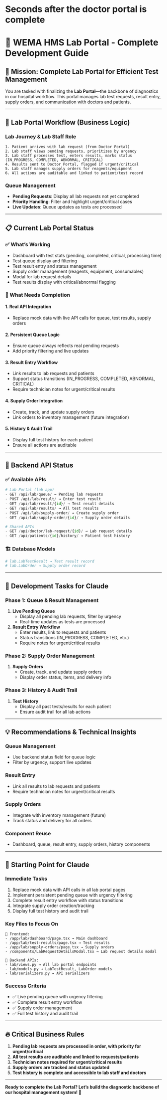 # Seconds after the doctor portal is complete
# 🧪 WEMA HMS Lab Portal - Complete Development Guide

## 🎯 Mission: Complete Lab Portal for Efficient Test Management

You are tasked with finalizing the **Lab Portal**—the backbone of diagnostics in our hospital workflow. This portal manages lab test requests, result entry, supply orders, and communication with doctors and patients.

---

## 🏥 Lab Portal Workflow (Business Logic)

### Lab Journey & Lab Staff Role
```
1. Patient arrives with lab request (from Doctor Portal)
2. Lab staff views pending requests, prioritizes by urgency
3. Lab staff processes test, enters results, marks status (IN_PROGRESS, COMPLETED, ABNORMAL, CRITICAL)
4. Results sent to Doctor Portal, flagged if urgent/critical
5. Lab staff manages supply orders for reagents/equipment
6. All actions are auditable and linked to patient/test record
```

### Queue Management
- **Pending Requests**: Display all lab requests not yet completed
- **Priority Handling**: Filter and highlight urgent/critical cases
- **Live Updates**: Queue updates as tests are processed

---

## 📋 Current Lab Portal Status

### ✅ What’s Working
- Dashboard with test stats (pending, completed, critical, processing time)
- Test queue display and filtering
- Test result entry and status management
- Supply order management (reagents, equipment, consumables)
- Modal for lab request details
- Test results display with critical/abnormal flagging

### 🔧 What Needs Completion

#### 1. Real API Integration
- Replace mock data with live API calls for queue, test results, supply orders

#### 2. Persistent Queue Logic
- Ensure queue always reflects real pending requests
- Add priority filtering and live updates

#### 3. Result Entry Workflow
- Link results to lab requests and patients
- Support status transitions (IN_PROGRESS, COMPLETED, ABNORMAL, CRITICAL)
- Require technician notes for urgent/critical results

#### 4. Supply Order Integration
- Create, track, and update supply orders
- Link orders to inventory management (future integration)

#### 5. History & Audit Trail
- Display full test history for each patient
- Ensure all actions are auditable

---

## 🔌 Backend API Status

### ✅ Available APIs
```python
# Lab Portal (lab app)
- GET /api/lab/queue/ → Pending lab requests
- POST /api/lab/result/ → Enter test result
- GET /api/lab/result/{id}/ → Test result details
- GET /api/lab/results/ → All test results
- POST /api/lab/supply-order/ → Create supply order
- GET /api/lab/supply-order/{id}/ → Supply order details

# Shared APIs
- GET /api/doctor/lab-request/{id}/ → Lab request details
- GET /api/patients/{id}/history/ → Patient test history
```

### 🏗️ Database Models
```python
# lab.LabTestResult → Test result record
# lab.LabOrder → Supply order record
```

---

## 🚀 Development Tasks for Claude

### Phase 1: Queue & Result Management
1. **Live Pending Queue**
   - Display all pending lab requests, filter by urgency
   - Real-time updates as tests are processed
2. **Result Entry Workflow**
   - Enter results, link to requests and patients
   - Status transitions (IN_PROGRESS, COMPLETED, etc.)
   - Require notes for urgent/critical results

### Phase 2: Supply Order Management
1. **Supply Orders**
   - Create, track, and update supply orders
   - Display order status, items, and delivery info

### Phase 3: History & Audit Trail
1. **Test History**
   - Display all past tests/results for each patient
   - Ensure audit trail for all lab actions

---

## 💡 Recommendations & Technical Insights

### Queue Management
- Use backend status field for queue logic
- Filter by urgency, support live updates

### Result Entry
- Link all results to lab requests and patients
- Require technician notes for urgent/critical results

### Supply Orders
- Integrate with inventory management (future)
- Track status and delivery for all orders

### Component Reuse
- Dashboard, queue, result entry, supply orders, history components

---

## 🎯 Starting Point for Claude

### Immediate Tasks
1. Replace mock data with API calls in all lab portal pages
2. Implement persistent pending queue with urgency filtering
3. Complete result entry workflow with status transitions
4. Integrate supply order creation/tracking
5. Display full test history and audit trail

### Key Files to Focus On
```
📁 Frontend:
- /app/lab/dashboard/page.tsx → Main dashboard
- /app/lab/test-results/page.tsx → Test results
- /app/lab/supply-orders/page.tsx → Supply orders
- /components/LabRequestDetailsModal.tsx → Lab request details modal

📁 Backend APIs:
- lab/views.py → All lab portal endpoints
- lab/models.py → LabTestResult, LabOrder models
- lab/serializers.py → API serializers
```

### Success Criteria
- ✅ Live pending queue with urgency filtering
- ✅ Complete result entry workflow
- ✅ Supply order management
- ✅ Full test history and audit trail

---

## 🔥 Critical Business Rules

1. **Pending lab requests are processed in order, with priority for urgent/critical**
2. **All test results are auditable and linked to requests/patients**
3. **Technician notes required for urgent/critical results**
4. **Supply orders are tracked and status updated**
5. **Test history is complete and accessible to lab staff and doctors**

---

**Ready to complete the Lab Portal? Let’s build the diagnostic backbone of our hospital management system! 🚀**
